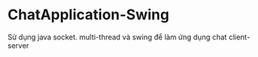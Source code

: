# ChatApplication-Swing
 Sử dụng java socket. multi-thread và swing để làm ứng dụng chat client-server
